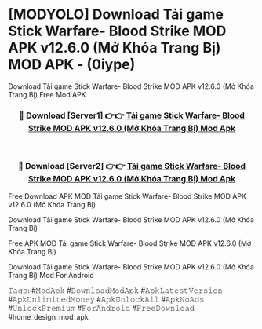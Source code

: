 # [MODYOLO] Download Tải game Stick Warfare- Blood Strike MOD APK v12.6.0 (Mở Khóa Trang Bị) MOD APK - (0iype)
Download Tải game Stick Warfare- Blood Strike MOD APK v12.6.0 (Mở Khóa Trang Bị) Free Mod APK

<div align="center">
<h3>🔴 Download [Server1] 👉👉 <a href="https://apk-comot.site?title=Tải_game_Stick_Warfare-_Blood_Strike_MOD_APK_v12.6.0_(Mở_Khóa_Trang_Bị)">Tải game Stick Warfare- Blood Strike MOD APK v12.6.0 (Mở Khóa Trang Bị) Mod Apk</a></h3><br>

<h3>🔴 Download [Server2] 👉👉 <a href="https://apk-comot.site?title=Tải_game_Stick_Warfare-_Blood_Strike_MOD_APK_v12.6.0_(Mở_Khóa_Trang_Bị)">Tải game Stick Warfare- Blood Strike MOD APK v12.6.0 (Mở Khóa Trang Bị) Mod Apk</a></h3>
</div>


Free Download APK MOD Tải game Stick Warfare- Blood Strike MOD APK v12.6.0 (Mở Khóa Trang Bị)

Download Tải game Stick Warfare- Blood Strike MOD APK v12.6.0 (Mở Khóa Trang Bị) 

Free APK MOD Tải game Stick Warfare- Blood Strike MOD APK v12.6.0 (Mở Khóa Trang Bị) 

Download Tải game Stick Warfare- Blood Strike MOD APK v12.6.0 (Mở Khóa Trang Bị) Mod For Android

𝚃𝚊𝚐𝚜: #𝙼𝚘𝚍𝙰𝚙𝚔 #𝙳𝚘𝚠𝚗𝚕𝚘𝚊𝚍𝙼𝚘𝚍𝙰𝚙𝚔 #𝙰𝚙𝚔𝙻𝚊𝚝𝚎𝚜𝚝𝚅𝚎𝚛𝚜𝚒𝚘𝚗 #𝙰𝚙𝚔𝚄𝚗𝚕𝚒𝚖𝚒𝚝𝚎𝚍𝙼𝚘𝚗𝚎𝚢 #𝙰𝚙𝚔𝚄𝚗𝚕𝚘𝚌𝚔𝙰𝚕𝚕 #𝙰𝚙𝚔𝙽𝚘𝙰𝚍𝚜 #𝚄𝚗𝚕𝚘𝚌𝚔𝙿𝚛𝚎𝚖𝚒𝚞𝚖 #𝙵𝚘𝚛𝙰𝚗𝚍𝚛𝚘𝚒𝚍 #𝙵𝚛𝚎𝚎𝙳𝚘𝚠𝚗𝚕𝚘𝚊𝚍 #home_design_mod_apk